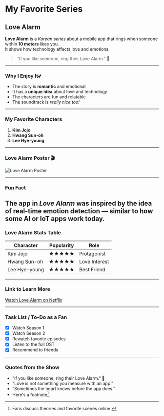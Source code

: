 # My Favorite Series 
## Love Alarm   
**Love Alarm** is a *Korean series* about a mobile app that rings when someone within **10 meters** likes you.  
It shows how technology affects love and emotions.  
> “If you like someone, ring their Love Alarm.” 💌

---

### Why I Enjoy It💕 
- The story is **romantic** and emotional  
- It has a **unique idea** about love and technology  
- The characters are fun and relatable  
- The soundtrack is *really nice too!*  

---

### My Favorite Characters
1. **Kim Jojo**
2. **Hwang Sun-oh**
3. **Lee Hye-young**

---

### Love Alarm Poster 🎬 
![Love Alarm Poster](https://occ-0-8407-2219.1.nflxso.net/dnm/api/v6/6AYY37jfdO6hpXcMjf9Yu5cnmO0/AAAABSuT-MlVI3RajcAr74n8DuV_lRBVj0OJbE-BpbUj_1t9N7_M5CS_XOMlIh2gjt28hNt8ohLwDOSioL-NBsYA4jHOm71T0jPJMl7M.jpg?r=e33)

---

### Fun Fact 
The app in *Love Alarm* was inspired by the idea of **real-time emotion detection** — similar to how some **AI or IoT apps** work today.  
---

### Love Alarm Stats Table 
| Character     | Popularity | Role           |
| ------------- | ---------- | --------------|
| Kim Jojo      | ★★★★★   | Protagonist    |
| Hwang Sun-oh  | ★★★★★   | Love Interest  |
| Lee Hye-young | ★★★★★   | Best Friend    |

---

### Link to Learn More 
[Watch Love Alarm on Netflix](https://www.netflix.com/ph-en/title/80168068)  

---

### Task List / To-Do as a Fan 
- [x] Watch Season 1  
- [x] Watch Season 2  
- [x] Rewatch favorite episodes  
- [x] Listen to the full OST 
- [x] Recommend to friends

---

### Quotes from the Show 
- “If you like someone, ring their Love Alarm.” 💌  
- “Love is not something you measure with an app.”  
- “Sometimes the heart knows before the app does.”  
- Here's a footnote[^1].

[^1]: Fans discuss theories and favorite scenes online.

